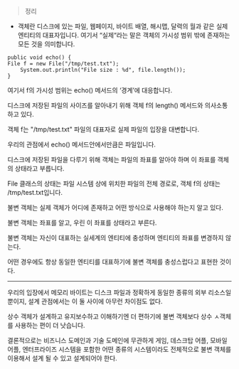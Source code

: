 > 정리
> 

- 객체란 디스크에 있는 파일, 웹페이지, 바이트 배열, 해시맵, 달력의 월과 같은 실제 엔티티의 대표자입니다. 
여기서 “실제“라는 말은 객체의 가시성 범위 밖에 존재하는 모든 것을 의미합니다.

```
public void echo() {
File f = new File("/tmp/test.txt");
    System.out.println("File size : %d", file.length());
}
```

여기서 f의 가시성 범위는 echo() 메서드의 ‘경계’에 대응합니다. 

디스크에 저장된 파일의 사이즈를 알아내기 위해 객체 f의 length() 메서드와 의사소통하고 있다. 

객체 f는 "/tmp/test.txt" 파일의 대표자로 실제 파일의 입장을 대변합니다. 

우리의 관점에서 echo() 메서드안에서만큼은 파일입니다.

디스크에 저장된 파일을 다루기 위해 객체는 파일의 좌표를 알아야 하며 
이 좌표를 객체의 상태라고 부릅니다.  

File 클래스의 상태는 파일 시스템 상에 위치한 파일의 전체 경로로, 객체 f의 상태는 /tmp/test.txt입니다. 

불변 객체는 실제 객체가 어디에 존재하고 어떤 방식으로 사용해야 하는지 알고 있다. 

불변 객체는 좌표를 알고, 우린 이 좌표를 상태라고 부른다. 

불변 객체는 자신이 대표하는 실세계의 엔티티에 충성하며 엔티티의 좌표를 변경하지 않는다. 

어떤 경우에도 항상 동일한 엔티티를 대표하기에 불변 객체를 충성스럽다고 표현한 것이다. 

---

우리의 입장에서 메모리 바이트는 디스크 파일과 정확하게 동일한 종류의 외부 리소스일 뿐이지, 설계 관점에서는 이 둘 사이에 아무런 차이점도 없다. 

상수 객체가 설계하고 유지보수하고 이해하기엔 더 편하기에 불변 객체보다 상수 ㅅ객체를 사용하는 편이 더 낫습니다. 

결론적으로는 비즈니스 도메인과 기술 도메인에 무관하게 게임, 데스크탑 어플, 모바일 어플, 엔터프라이즈 시스템을 포함한 어떤 종류의 시스템이라도 전체적으로 불변 객체를 이용해서 설계 될 수 있고 설계되어야 한다.
